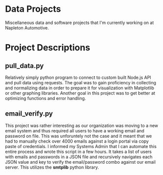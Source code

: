 # Data Projects
Miscellaneous data and software projects that I'm currently working on at Napleton Automotive.

# Project Descriptions
## pull_data.py
Relatively simply python program to connect to custom built Node.js API and pull data using requests. The goal was to gain proficiency in collecting and normalizing data in order to prepare it for visualization with Matplotlib or other graphing libraries. Another goal in this project was to get better at optimizing functions and error handling. 

## email_verify.py
This project was rather interesting as our organization was moving to a new email system and thus required all users to have a working email and password on file. This was unforuntely not the case and it meant that we had to manually check over 4000 emails against a login portal via copy paste of credentials. I informed my Systems Admin that I can automate this entire process and wrote this script in a few hours. It takes a list of users with emails and passwords in a JSON file and recursively navigates each JSON value and key to verify the email/password combo against our email server. This utilizes the **smtplib** python library. 



